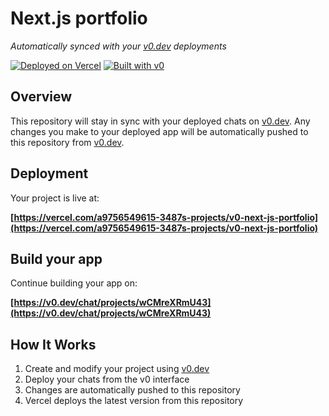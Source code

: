 # Next.js portfolio

*Automatically synced with your [v0.dev](https://v0.dev) deployments*

[![Deployed on Vercel](https://img.shields.io/badge/Deployed%20on-Vercel-black?style=for-the-badge&logo=vercel)](https://vercel.com/a9756549615-3487s-projects/v0-next-js-portfolio)
[![Built with v0](https://img.shields.io/badge/Built%20with-v0.dev-black?style=for-the-badge)](https://v0.dev/chat/projects/wCMreXRmU43)

## Overview

This repository will stay in sync with your deployed chats on [v0.dev](https://v0.dev).
Any changes you make to your deployed app will be automatically pushed to this repository from [v0.dev](https://v0.dev).

## Deployment

Your project is live at:

**[https://vercel.com/a9756549615-3487s-projects/v0-next-js-portfolio](https://vercel.com/a9756549615-3487s-projects/v0-next-js-portfolio)**

## Build your app

Continue building your app on:

**[https://v0.dev/chat/projects/wCMreXRmU43](https://v0.dev/chat/projects/wCMreXRmU43)**

## How It Works

1. Create and modify your project using [v0.dev](https://v0.dev)
2. Deploy your chats from the v0 interface
3. Changes are automatically pushed to this repository
4. Vercel deploys the latest version from this repository
